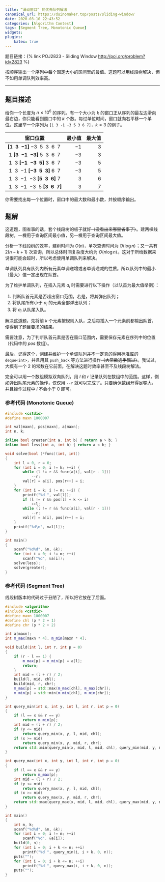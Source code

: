 ```yaml
---
title: “滑动窗口” 的优先队列解法
canonical_url: https://duinomaker.top/posts/sliding-window/
date: 2020-03-10 22:43:52
categories: [Algorithm Contest]
tags: [Segment Tree, Monotonic Queue]
widgets:
plugins:
    katex: true
---
```


题目链接：{% link POJ2823 - Sliding Window http://poj.org/problem?id=2823 %}

按顺序输出一个序列中每个固定大小的区间里的最值。这题可以用线段树解决，但不如用单调队列效率高。

<!-- more -->

---

## 题目描述

给你一个长度为 $n\leq10^6$ 的序列。有一个大小为 $k$ 的窗口正从序列的最左边滑向最右边，你只能看到窗口中的 $k$ 个数。每过单位时间，窗口就向右平移一个单位。这里举一个序列为 `[1 3 -1 -3 5 3 6 7]`，$k=3$ 的例子。

窗口位置|最小值|最大值
:-:|-:|-:
<span class="mono">**[$1$&nbsp;&nbsp;$3$&nbsp;&nbsp;$-1$]**&nbsp;$-3$&nbsp;&nbsp;$5$&nbsp;&nbsp;$3$&nbsp;&nbsp;$6$&nbsp;&nbsp;$7$&nbsp;</span>|$-1$|$3$
<span class="mono">&nbsp;$1$&nbsp;**[$3$&nbsp;&nbsp;$-1$&nbsp;&nbsp;$-3$]**&nbsp;$5$&nbsp;&nbsp;$3$&nbsp;&nbsp;$6$&nbsp;&nbsp;$7$&nbsp;</span>|$-3$|$3$
<span class="mono">&nbsp;$1$&nbsp;&nbsp;$3$&nbsp;**[$-1$&nbsp;&nbsp;$-3$&nbsp;&nbsp;$5$]**&nbsp;$3$&nbsp;&nbsp;$6$&nbsp;&nbsp;$7$&nbsp;</span>|$-3$|$5$
<span class="mono">&nbsp;$1$&nbsp;&nbsp;$3$&nbsp;&nbsp;$-1$&nbsp;**[$-3$&nbsp;&nbsp;$5$&nbsp;&nbsp;$3$]**&nbsp;$6$&nbsp;&nbsp;$7$&nbsp;</span>|$-3$|$5$
<span class="mono">&nbsp;$1$&nbsp;&nbsp;$3$&nbsp;&nbsp;$-1$&nbsp;&nbsp;$-3$&nbsp;**[$5$&nbsp;&nbsp;$3$&nbsp;&nbsp;$6$]**&nbsp;$7$&nbsp;</span>|$3$|$6$
<span class="mono">&nbsp;$1$&nbsp;&nbsp;$3$&nbsp;&nbsp;$-1$&nbsp;&nbsp;$-3$&nbsp;&nbsp;$5$&nbsp;**[$3$&nbsp;&nbsp;$6$&nbsp;&nbsp;$7$]**</span>|$3$|$7$

你需要找出每一个位置时，窗口中的最大数和最小数，并按顺序输出。

## 题解

这道题，图省事的话，套个线段树的板子就好~~（没看出来哪里省事了）~~。建两棵线段树，一棵用于查询区间最小值，另一棵用于查询区间最大值。

分析一下线段树的效率，建树时间为 $O(n)$，单次查询时间为 $O(\log n)$&hairsp;；又一共有 $2(n-k+1)$ 次查询，所以总体时间复杂度大约为 $O(n\log n)$&hairsp;。这对于所给数据来说很可能会超时，所以考虑使用单调队列来解决。

单调队列具有队列内所有元素单调递增或者单调递减的性质，所以队列中的最小（最大）值一定出现在队首。

为了维护单调队列，在插入元素 $a_i$ 时需要进行以下操作（以队首为最大值举例）：

1. 判断队首元素是否超出窗口范围，若是，将其弹出队列；
2. 将队尾所有小于 $a_i$ 的元素全部弹出队列；
3. 将 $a_i$ 从队尾入队。

解决这道题，先将前 $k$ 个元素按规则入队，之后每插入一个元素前都输出队首，便得到了题目要求的结果。

需要注意，为了判断队首元素是否在窗口范围内，需要保存元素在序列中的位置（代码中的 $pos$ 数组）。

最后，记得这个，创建并维护一个单调队列并不一定真的得用标准库的 `deque<int>`，并且用其 `push_back` 等方法进行操作~~（大常数选手飘过）~~。我试过，大概有一个 $2$ 的常数在它前面，在解决这题时效率甚至不及线段树解法。

完全可以用一个数组模拟双向队列，用 $l$ 和 $r$ 记录队列在数组中的范围。这样，例如弹出队尾元素的操作，仅仅用 `--r` 就可以完成了。只要确保数组开得足够大，并且操作过程中 $l$ 不会小于 $0$ 即可。

### 参考代码 (Monotonic Queue)

``` c++ MQ.cpp
#include <cstdio>
#define maxn 1000007

int val[maxn], pos[maxn], a[maxn];
int n, k;

inline bool greater(int a, int b) { return a > b; }
inline bool less(int a, int b) { return a < b; }

void solve(bool (*func)(int, int))
{
    int l = 0, r = 0;
    for (int i = 0; i != k; ++i) {
        while (l != r && func(a[i], val[r - 1]))
            --r;
        val[r] = a[i], pos[r++] = i;
    }
    for (int i = k; i != n; ++i) {
        printf("%d ", val[l]);
        if (l != r && pos[l] + k <= i)
            ++l;
        while (l != r && func(a[i], val[r - 1]))
            --r;
        val[r] = a[i], pos[r++] = i;
    }
    printf("%d\n", val[l]);
}

int main()
{
    scanf("%d%d", &n, &k);
    for (int i = 0; i != n; ++i)
        scanf("%d", &a[i]);
    solve(less);
    solve(greater);
}
```

### 参考代码 (Segment Tree)

线段树版本的代码过于丑陋了，所以把它放在了后面。

``` c++ ST.cpp
#include <algorithm>
#include <cstdio>
#define maxn 1000007
#define chl (p * 2 + 1)
#define chr (p * 2 + 2)

int a[maxn];
int m_max[maxn * 4], m_min[maxn * 4];

void build(int l, int r, int p = 0)
{
    if (r - l == 1) {
        m_max[p] = m_min[p] = a[l];
        return;
    }
    int mid = (l + r) / 2;
    build(l, mid, chl);
    build(mid, r, chr);
    m_max[p] = std::max(m_max[chl], m_max[chr]);
    m_min[p] = std::min(m_min[chl], m_min[chr]);
}

int query_min(int x, int y, int l, int r, int p = 0)
{
    if (l == x && r == y)
        return m_min[p];
    int mid = (l + r) / 2;
    if (y <= mid)
        return query_min(x, y, l, mid, chl);
    if (x >= mid)
        return query_min(x, y, mid, r, chr);
    return std::min(query_min(x, mid, l, mid, chl), query_min(mid, y, mid, r, chr));
}

int query_max(int x, int y, int l, int r, int p = 0)
{
    if (l == x && r == y)
        return m_max[p];
    int mid = (l + r) / 2;
    if (y <= mid)
        return query_max(x, y, l, mid, chl);
    if (x >= mid)
        return query_max(x, y, mid, r, chr);
    return std::max(query_max(x, mid, l, mid, chl), query_max(mid, y, mid, r, chr));
}

int main()
{
    int n, k;
    scanf("%d%d", &n, &k);
    for (int i = 0; i != n; ++i)
        scanf("%d", &a[i]);
    build(0, n);
    for (int i = 0; i + k <= n; ++i)
        printf("%d ", query_min(i, i + k, 0, n));
    puts("");
    for (int i = 0; i + k <= n; ++i)
        printf("%d ", query_max(i, i + k, 0, n));
    puts("");
}
```